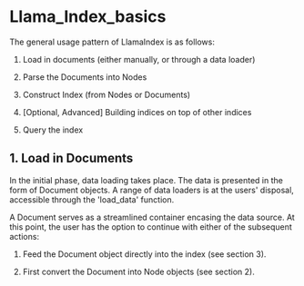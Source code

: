 # Llama_Index_basics
The general usage pattern of LlamaIndex is as follows:

1. Load in documents (either manually, or through a data loader)

2. Parse the Documents into Nodes

3. Construct Index (from Nodes or Documents)

4. [Optional, Advanced] Building indices on top of other indices

5. Query the index

## 1. Load in Documents
In the initial phase, data loading takes place. The data is presented in the form of Document objects. A range of data loaders is at the users' disposal, accessible through the 'load_data' function.

A Document serves as a streamlined container encasing the data source. At this point, the user has the option to continue with either of the subsequent actions:
1) Feed the Document object directly into the index (see section 3).

2) First convert the Document into Node objects (see section 2).
